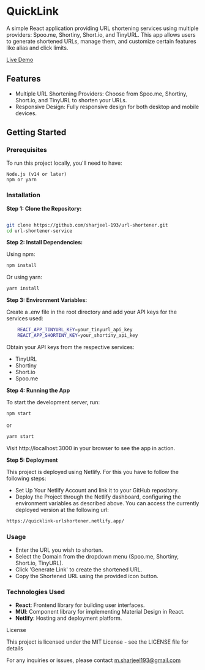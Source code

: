 # QuickLink

A simple React application providing URL shortening services using multiple providers: Spoo.me, Shortiny, Short.io, and TinyURL. This app allows users to generate shortened URLs, manage them, and customize certain features like alias and click limits.

[Live Demo](https://quicklink-urlshortener.netlify.app/)

## Features
* Multiple URL Shortening Providers: Choose from Spoo.me, Shortiny, Short.io, and TinyURL to shorten your URLs.
* Responsive Design: Fully responsive design for both desktop and mobile devices.

## Getting Started

### Prerequisites

To run this project locally, you'll need to have:

    Node.js (v14 or later)
    npm or yarn

### Installation

**Step 1: Clone the Repository:**

```bash

git clone https://github.com/sharjeel-193/url-shortener.git
cd url-shortener-service

```

**Step 2: Install Dependencies:**

Using npm:

```bash
npm install
```

Or using yarn:
```bash
yarn install
```

**Step 3: Environment Variables:**

Create a .env file in the root directory and add your API keys for the services used:
```bash
    REACT_APP_TINYURL_KEY=your_tinyurl_api_key
    REACT_APP_SHORTINY_KEY=your_shortiny_api_key
```
Obtain your API keys from the respective services:
* TinyURL
* Shortiny
* Short.io
* Spoo.me

**Step 4: Running the App**

To start the development server, run:

```bash
npm start
```
or
```bash
yarn start
```

Visit http://localhost:3000 in your browser to see the app in action.

**Step 5: Deployment**

This project is deployed using Netlify. For this you have to follow the following steps: 
* Set Up Your Netlify Account and link it to your GitHub repository.
* Deploy the Project through the Netlify dashboard, configuring the environment variables as described above.
You can access the currently deployed version at the following url:
```bash
https://quicklink-urlshortener.netlify.app/
```

### Usage

* Enter the URL you wish to shorten.
* Select the Domain from the dropdown menu (Spoo.me, Shortiny, Short.io, TinyURL).
* Click 'Generate Link' to create the shortened URL.
* Copy the Shortened URL using the provided icon button.

### Technologies Used

* **React**: Frontend library for building user interfaces.
* **MUI**: Component library for implementing Material Design in React.
* **Netlify**: Hosting and deployment platform.

License

This project is licensed under the MIT License - see the LICENSE file for details

For any inquiries or issues, please contact m.sharjeel193@gmail.com
